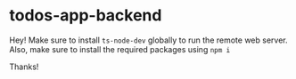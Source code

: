 # todos-app-backend

Hey! Make sure to install ```ts-node-dev``` globally to run the remote web server. Also, make sure to install the required packages using ```npm i```

Thanks!
